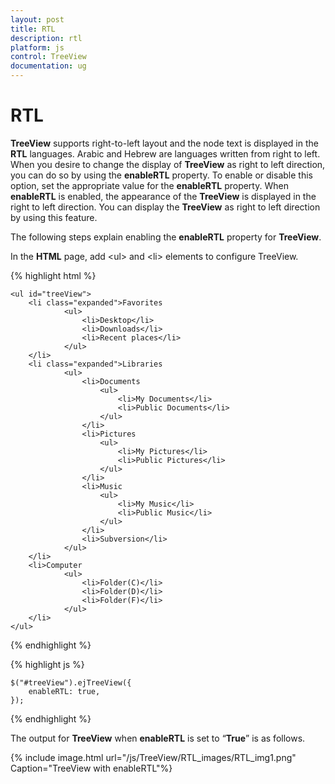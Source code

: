 ```yaml
---
layout: post
title: RTL
description: rtl
platform: js
control: TreeView
documentation: ug
---
```


# RTL

**TreeView** supports right-to-left layout and the node text is displayed in the **RTL** languages. Arabic and Hebrew are languages written from right to left. When you desire to change the display of **TreeView** as right to left direction, you can do so by using the **enableRTL** property. To enable or disable this option, set the appropriate value for the **enableRTL** property. When **enableRTL** is enabled, the appearance of the **TreeView** is displayed in the right to left direction. You can display the **TreeView** as right to left direction by using this feature.

The following steps explain enabling the **enableRTL** property for **TreeView**.

In the **HTML** page, add &lt;ul&gt; and &lt;li&gt; elements to configure TreeView.

{% highlight html %}

    <ul id="treeView">
        <li class="expanded">Favorites
                <ul>
                    <li>Desktop</li>
                    <li>Downloads</li>
                    <li>Recent places</li>
                </ul>
        </li>
        <li class="expanded">Libraries
                <ul>
                    <li>Documents
                        <ul>
                            <li>My Documents</li>
                            <li>Public Documents</li>
                        </ul>
                    </li>
                    <li>Pictures
                        <ul>
                            <li>My Pictures</li>
                            <li>Public Pictures</li>
                        </ul>
                    </li>
                    <li>Music
                        <ul>
                            <li>My Music</li>
                            <li>Public Music</li>
                        </ul>
                    </li>
                    <li>Subversion</li>
                </ul>
        </li>
        <li>Computer
                <ul>
                    <li>Folder(C)</li>
                    <li>Folder(D)</li>
                    <li>Folder(F)</li>
                </ul>
        </li>
    </ul>

{% endhighlight %}

{% highlight js %}

	$("#treeView").ejTreeView({			
	    enableRTL: true,
	});

{% endhighlight %}


The output for **TreeView** when **enableRTL** is set to “**True**” is as follows.

{% include image.html url="/js/TreeView/RTL_images/RTL_img1.png" Caption="TreeView with enableRTL"%}


